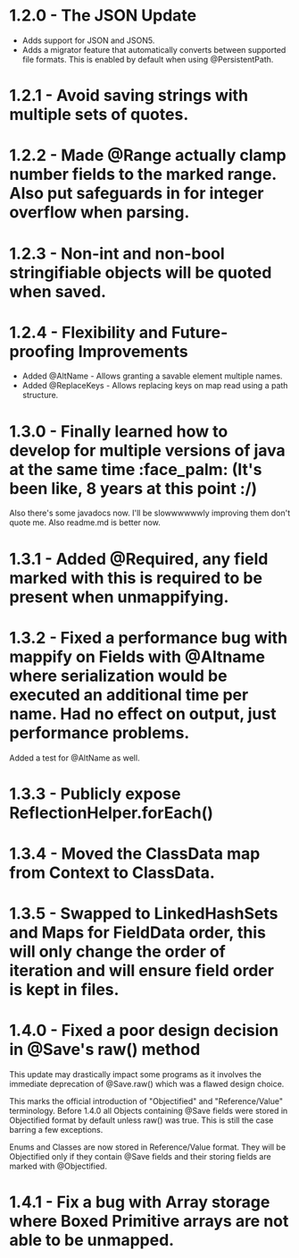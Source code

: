 # 1.2.0 - The JSON Update
* Adds support for JSON and JSON5.
* Adds a migrator feature that automatically converts between supported file formats. This is enabled by default when using @PersistentPath.

# 1.2.1 - Avoid saving strings with multiple sets of quotes.

# 1.2.2 - Made @Range actually clamp number fields to the marked range. Also put safeguards in for integer overflow when parsing.

# 1.2.3 - Non-int and non-bool stringifiable objects will be quoted when saved.

# 1.2.4 - Flexibility and Future-proofing Improvements
* Added @AltName - Allows granting a savable element multiple names.
* Added @ReplaceKeys - Allows replacing keys on map read using a path structure.
# 1.3.0 - Finally learned how to develop for multiple versions of java at the same time :face_palm: (It's been like, 8 years at this point :/)
Also there's some javadocs now. I'll be slowwwwwwly improving them don't quote me.
Also readme.md is better now.
# 1.3.1 - Added @Required, any field marked with this is required to be present when unmappifying.

# 1.3.2 - Fixed a performance bug with mappify on Fields with @Altname where serialization would be executed an additional time per name. Had no effect on output, just performance problems.
Added a test for @AltName as well.
# 1.3.3 - Publicly expose ReflectionHelper.forEach()

# 1.3.4 - Moved the ClassData map from Context to ClassData.

# 1.3.5 - Swapped to LinkedHashSets and Maps for FieldData order, this will only change the order of iteration and will ensure field order is kept in files.

# 1.4.0 - Fixed a poor design decision in @Save's raw() method

This update may drastically impact some programs as it involves the immediate deprecation of @Save.raw() which was a flawed design choice.

This marks the official introduction of "Objectified" and "Reference/Value" terminology.
Before 1.4.0 all Objects containing @Save fields were stored in Objectified format by default unless raw() was true. This is still the case barring a few exceptions.

Enums and Classes are now stored in Reference/Value format. They will be Objectified only if they contain @Save fields and their storing fields are marked with @Objectified.

# 1.4.1 - Fix a bug with Array storage where Boxed Primitive arrays are not able to be unmapped.